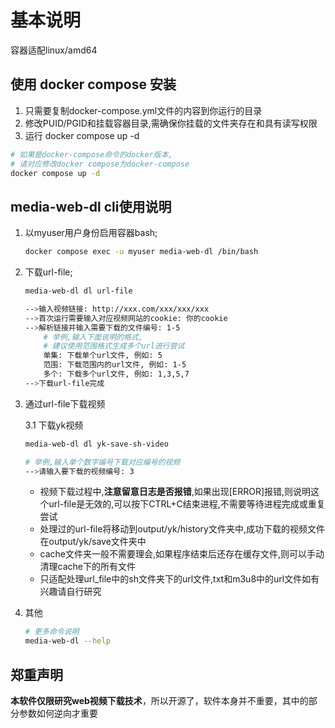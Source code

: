# 基本说明

容器适配linux/amd64

## 使用 docker compose 安装

1. 只需要复制docker-compose.yml文件的内容到你运行的目录
2. 修改PUID/PGID和挂载容器目录,需确保你挂载的文件夹存在和具有读写权限
3. 运行 docker compose up -d

```bash
# 如果是docker-compose命令的docker版本,
# 请对应修改docker compose为docker-compose
docker compose up -d
```

## media-web-dl cli使用说明

1. 以myuser用户身份启用容器bash;

    ```bash
    docker compose exec -u myuser media-web-dl /bin/bash
    ```

2. 下载url-file;

    ```bash
    media-web-dl dl url-file

    -->输入视频链接: http://xxx.com/xxx/xxx/xxx
    -->首次运行需要输入对应视频网站的cookie: 你的cookie
    -->解析链接并输入需要下载的文件编号: 1-5
        # 举例,输入下面说明的格式,
        # 建议使用范围格式生成多个url进行尝试
        单集: 下载单个url文件, 例如: 5
        范围: 下载范围内的url文件, 例如: 1-5
        多个: 下载多个url文件, 例如: 1,3,5,7
    -->下载url-file完成
    ```

3. 通过url-file下载视频

    3.1 下载yk视频

    ```bash
    media-web-dl dl yk-save-sh-video

    # 举例,输入单个数字编号下载对应编号的视频
    -->请输入要下载的视频编号: 3 
    ```

   - 视频下载过程中,**注意留意日志是否报错**,如果出现[ERROR]报错,则说明这个url-file是无效的,可以按下CTRL+C结束进程,不需要等待进程完成或重复尝试
   - 处理过的url-file将移动到output/yk/history文件夹中,成功下载的视频文件在output/yk/save文件夹中
   - cache文件夹一般不需要理会,如果程序结束后还存在缓存文件,则可以手动清理cache下的所有文件
   - 只适配处理url_file中的sh文件夹下的url文件,txt和m3u8中的url文件如有兴趣请自行研究

4. 其他

    ```bash
    # 更多命令说明
    media-web-dl --help
    ```

## 郑重声明

**本软件仅限研究web视频下载技术**，所以开源了，软件本身并不重要，其中的部分参数如何逆向才重要
